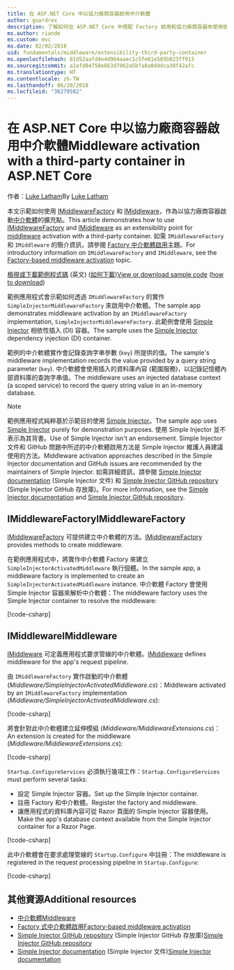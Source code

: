 ```yaml
---
title: 在 ASP.NET Core 中以協力廠商容器啟用中介軟體
author: guardrex
description: 了解如何在 ASP.NET Core 中搭配 Factory 啟用和協力廠商容器來使用強型別中介軟體。
ms.author: riande
ms.custom: mvc
ms.date: 02/02/2018
uid: fundamentals/middleware/extensibility-third-party-container
ms.openlocfilehash: 81d52aafd4e4d964aaec1c5fe61e585b023ff915
ms.sourcegitcommit: a1afd04758e663d7062a5bfa8a0d4dca38f42afc
ms.translationtype: HT
ms.contentlocale: zh-TW
ms.lasthandoff: 06/20/2018
ms.locfileid: "36279502"
---
```

# <a name="middleware-activation-with-a-third-party-container-in-aspnet-core"></a><span data-ttu-id="9d344-103">在 ASP.NET Core 中以協力廠商容器啟用中介軟體</span><span class="sxs-lookup"><span data-stu-id="9d344-103">Middleware activation with a third-party container in ASP.NET Core</span></span>

<span data-ttu-id="9d344-104">作者：[Luke Latham](https://github.com/guardrex)</span><span class="sxs-lookup"><span data-stu-id="9d344-104">By [Luke Latham](https://github.com/guardrex)</span></span>

<span data-ttu-id="9d344-105">本文示範如何使用 [IMiddlewareFactory](/dotnet/api/microsoft.aspnetcore.http.imiddlewarefactory) 和 [IMiddleware](/dotnet/api/microsoft.aspnetcore.http.imiddleware)，作為以協力廠商容器啟動[中介軟體](xref:fundamentals/middleware/index)的擴充點。</span><span class="sxs-lookup"><span data-stu-id="9d344-105">This article demonstrates how to use [IMiddlewareFactory](/dotnet/api/microsoft.aspnetcore.http.imiddlewarefactory) and [IMiddleware](/dotnet/api/microsoft.aspnetcore.http.imiddleware) as an extensibility point for [middleware](xref:fundamentals/middleware/index) activation with a third-party container.</span></span> <span data-ttu-id="9d344-106">如需 `IMiddlewareFactory` 和 `IMiddleware` 的簡介資訊，請參閱 [Factory 中介軟體啟用](xref:fundamentals/middleware/extensibility)主題。</span><span class="sxs-lookup"><span data-stu-id="9d344-106">For introductory information on `IMiddlewareFactory` and `IMiddleware`, see the [Factory-based middleware activation](xref:fundamentals/middleware/extensibility) topic.</span></span>

<span data-ttu-id="9d344-107">[檢視或下載範例程式碼](https://github.com/aspnet/Docs/tree/master/aspnetcore/fundamentals/middleware/extensibility-third-party-container/sample) \(英文\) ([如何下載](xref:tutorials/index#how-to-download-a-sample))</span><span class="sxs-lookup"><span data-stu-id="9d344-107">[View or download sample code](https://github.com/aspnet/Docs/tree/master/aspnetcore/fundamentals/middleware/extensibility-third-party-container/sample) ([how to download](xref:tutorials/index#how-to-download-a-sample))</span></span>

<span data-ttu-id="9d344-108">範例應用程式會示範如何透過 `IMiddlewareFactory` 的實作 `SimpleInjectorMiddlewareFactory` 來啟用中介軟體。</span><span class="sxs-lookup"><span data-stu-id="9d344-108">The sample app demonstrates middleware activation by an `IMiddlewareFactory` implementation, `SimpleInjectorMiddlewareFactory`.</span></span> <span data-ttu-id="9d344-109">此範例會使用 [Simple Injector](https://simpleinjector.org) 相依性插入 (DI) 容器。</span><span class="sxs-lookup"><span data-stu-id="9d344-109">The sample uses the [Simple Injector](https://simpleinjector.org) dependency injection (DI) container.</span></span>

<span data-ttu-id="9d344-110">範例的中介軟體實作會記錄查詢字串參數 (`key`) 所提供的值。</span><span class="sxs-lookup"><span data-stu-id="9d344-110">The sample's middleware implementation records the value provided by a query string parameter (`key`).</span></span> <span data-ttu-id="9d344-111">中介軟體會使用插入的資料庫內容 (範圍服務)，以記錄記憶體內部資料庫的查詢字串值。</span><span class="sxs-lookup"><span data-stu-id="9d344-111">The middleware uses an injected database context (a scoped service) to record the query string value in an in-memory database.</span></span>

> [!NOTE]
> <span data-ttu-id="9d344-112">範例應用程式純粹基於示範目的使用 [Simple Injector](https://github.com/simpleinjector/SimpleInjector)。</span><span class="sxs-lookup"><span data-stu-id="9d344-112">The sample app uses [Simple Injector](https://github.com/simpleinjector/SimpleInjector) purely for demonstration purposes.</span></span> <span data-ttu-id="9d344-113">使用 Simple Injector 並不表示為其背書。</span><span class="sxs-lookup"><span data-stu-id="9d344-113">Use of Simple Injector isn't an endorsement.</span></span> <span data-ttu-id="9d344-114">Simple Injector 文件和 GitHub 問題中所述的中介軟體啟用方法是 Simple Injector 維護人員建議使用的方法。</span><span class="sxs-lookup"><span data-stu-id="9d344-114">Middleware activation approaches described in the Simple Injector documentation and GitHub issues are recommended by the maintainers of Simple Injector.</span></span> <span data-ttu-id="9d344-115">如需詳細資訊，請參閱 [Simple Injector documentation](https://simpleinjector.readthedocs.io/en/latest/index.html) (Simple Injector 文件) 和 [Simple Injector GitHub repository](https://github.com/simpleinjector/SimpleInjector) (Simple Injector GitHub 存放庫)。</span><span class="sxs-lookup"><span data-stu-id="9d344-115">For more information, see the [Simple Injector documentation](https://simpleinjector.readthedocs.io/en/latest/index.html) and [Simple Injector GitHub repository](https://github.com/simpleinjector/SimpleInjector).</span></span>

## <a name="imiddlewarefactory"></a><span data-ttu-id="9d344-116">IMiddlewareFactory</span><span class="sxs-lookup"><span data-stu-id="9d344-116">IMiddlewareFactory</span></span>

<span data-ttu-id="9d344-117">[IMiddlewareFactory](/dotnet/api/microsoft.aspnetcore.http.imiddlewarefactory) 可提供建立中介軟體的方法。</span><span class="sxs-lookup"><span data-stu-id="9d344-117">[IMiddlewareFactory](/dotnet/api/microsoft.aspnetcore.http.imiddlewarefactory) provides methods to create middleware.</span></span>

<span data-ttu-id="9d344-118">在範例應用程式中，將實作中介軟體 Factory 來建立 `SimpleInjectorActivatedMiddleware` 執行個體。</span><span class="sxs-lookup"><span data-stu-id="9d344-118">In the sample app, a middleware factory is implemented to create an `SimpleInjectorActivatedMiddleware` instance.</span></span> <span data-ttu-id="9d344-119">中介軟體 Factory 會使用 Simple Injector 容器來解析中介軟體：</span><span class="sxs-lookup"><span data-stu-id="9d344-119">The middleware factory uses the Simple Injector container to resolve the middleware:</span></span>

[!code-csharp[](extensibility-third-party-container/sample/Middleware/SimpleInjectorMiddlewareFactory.cs?name=snippet1&highlight=5-8,12)]

## <a name="imiddleware"></a><span data-ttu-id="9d344-120">IMiddleware</span><span class="sxs-lookup"><span data-stu-id="9d344-120">IMiddleware</span></span>

<span data-ttu-id="9d344-121">[IMiddleware](/dotnet/api/microsoft.aspnetcore.http.imiddleware) 可定義應用程式要求管線的中介軟體。</span><span class="sxs-lookup"><span data-stu-id="9d344-121">[IMiddleware](/dotnet/api/microsoft.aspnetcore.http.imiddleware) defines middleware for the app's request pipeline.</span></span>

<span data-ttu-id="9d344-122">由 `IMiddlewareFactory` 實作啟動的中介軟體 (*Middleware/SimpleInjectorActivatedMiddleware.cs*)：</span><span class="sxs-lookup"><span data-stu-id="9d344-122">Middleware activated by an `IMiddlewareFactory` implementation (*Middleware/SimpleInjectorActivatedMiddleware.cs*):</span></span>

[!code-csharp[](extensibility-third-party-container/sample/Middleware/SimpleInjectorActivatedMiddleware.cs?name=snippet1)]

<span data-ttu-id="9d344-123">將會針對此中介軟體建立延伸模組 (*Middleware/MiddlewareExtensions.cs*)：</span><span class="sxs-lookup"><span data-stu-id="9d344-123">An extension is created for the middleware (*Middleware/MiddlewareExtensions.cs*):</span></span>

[!code-csharp[](extensibility-third-party-container/sample/Middleware/MiddlewareExtensions.cs?name=snippet1)]

<span data-ttu-id="9d344-124">`Startup.ConfigureServices` 必須執行幾項工作：</span><span class="sxs-lookup"><span data-stu-id="9d344-124">`Startup.ConfigureServices` must perform several tasks:</span></span>

* <span data-ttu-id="9d344-125">設定 Simple Injector 容器。</span><span class="sxs-lookup"><span data-stu-id="9d344-125">Set up the Simple Injector container.</span></span>
* <span data-ttu-id="9d344-126">註冊 Factory 和中介軟體。</span><span class="sxs-lookup"><span data-stu-id="9d344-126">Register the factory and middleware.</span></span>
* <span data-ttu-id="9d344-127">讓應用程式的資料庫內容可從 Razor 頁面的 Simple Injector 容器使用。</span><span class="sxs-lookup"><span data-stu-id="9d344-127">Make the app's database context available from the Simple Injector container for a Razor Page.</span></span>

[!code-csharp[](extensibility-third-party-container/sample/Startup.cs?name=snippet1)]

<span data-ttu-id="9d344-128">此中介軟體會在要求處理管線的 `Startup.Configure` 中註冊：</span><span class="sxs-lookup"><span data-stu-id="9d344-128">The middleware is registered in the request processing pipeline in `Startup.Configure`:</span></span>

[!code-csharp[](extensibility-third-party-container/sample/Startup.cs?name=snippet2&highlight=13)]

## <a name="additional-resources"></a><span data-ttu-id="9d344-129">其他資源</span><span class="sxs-lookup"><span data-stu-id="9d344-129">Additional resources</span></span>

* [<span data-ttu-id="9d344-130">中介軟體</span><span class="sxs-lookup"><span data-stu-id="9d344-130">Middleware</span></span>](xref:fundamentals/middleware/index)
* [<span data-ttu-id="9d344-131">Factory 式中介軟體啟用</span><span class="sxs-lookup"><span data-stu-id="9d344-131">Factory-based middleware activation</span></span>](xref:fundamentals/middleware/extensibility)
* <span data-ttu-id="9d344-132">[Simple Injector GitHub repository](https://github.com/simpleinjector/SimpleInjector) (Simple Injector GitHub 存放庫)</span><span class="sxs-lookup"><span data-stu-id="9d344-132">[Simple Injector GitHub repository](https://github.com/simpleinjector/SimpleInjector)</span></span>
* <span data-ttu-id="9d344-133">[Simple Injector documentation](https://simpleinjector.readthedocs.io/en/latest/index.html) (Simple Injector 文件)</span><span class="sxs-lookup"><span data-stu-id="9d344-133">[Simple Injector documentation](https://simpleinjector.readthedocs.io/en/latest/index.html)</span></span>
